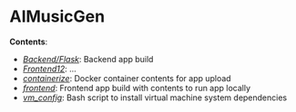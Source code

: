 # AIMusicGen

**Contents**:
- [*Backend/Flask*](./Backend/Flask): Backend app build
- [*Frontend12*](./Frontend12): ...
- [*containerize*](./containerize): Docker container contents for app upload
- [*frontend*](./frontend): Frontend app build with contents to run app locally
- [*vm_config*](./vm_config): Bash script to install virtual machine system dependencies
